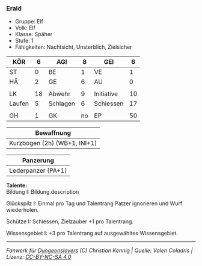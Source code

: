 ### Erald  
- Gruppe: Elf  
- Volk: Elf  
- Klasse: Späher  
- Stufe: 1  
- Fähigkeiten: Nachtsicht, Unsterblich, Zielsicher  


| KÖR | 6 | AGI | 8 | GEI | 6 |
| --- | --- | --- | --- | --- | --- |
| ST | 0 | BE | 1 | VE | 1 |
| HÄ | 2 | GE | 6 | AU | 0 |
|  |  |  |  |  |  |
| LK | 18 | Abwehr | 9 | Initiative | 10 |
| Laufen | 5 | Schlagen | 6 | Schiessen | 17 |
|  |  |  |  |  |  |
| GH | 1 | GK | no | EP | 50 |


| Bewaffnung |
| --- |
| Kurzbogen (2h) (WB+1, INI+1) |


| Panzerung |
| --- |
| Lederpanzer (PA+1) |


**Talente:**  
Bildung I: Bildung.description

Glückspilz I: Einmal pro Tag und Talentrang Patzer ignorieren und Wurf wiederholen.

Schütze I: Schiessen, Zielzauber +1 pro Talentrang.

Wissensgebiet I: +3 pro Talentrang auf ausgewähltes Wissensgebiet.





___
*Fanwerk für [Dungeonslayers](https://www.dungeonslayers.net/) (C) Christian Kennig | Quelle: Valen Coladris | Lizenz: [CC-BY-NC-SA 4.0](https://creativecommons.org/licenses/by-nc-sa/4.0/deed.de)*